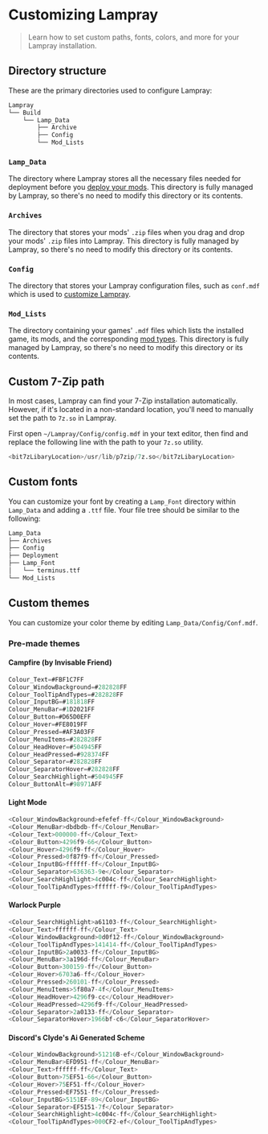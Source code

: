 # Customizing Lampray

> Learn how to set custom paths, fonts, colors, and more for your Lampray installation.

## Directory structure

These are the primary directories used to configure Lampray:

```bash
Lampray
└── Build
    └── Lamp_Data 
        ├── Archive
        ├── Config
        └── Mod_Lists 
```

### `Lamp_Data`

The directory where Lampray stores all the necessary files needed for deployment before you [deploy your mods](modding-games.md#adding-mods). This directory is fully managed by Lampray, so there's no need to modify this directory or its contents.

### `Archives`

The directory that stores your mods' `.zip` files when you drag and drop your mods' `.zip` files into Lampray. This directory is fully managed by Lampray, so there's no need to modify this directory or its contents.

### `Config`

The directory that stores your Lampray configuration files, such as `conf.mdf` which is used to [customize Lampray](customization.md).

### `Mod_Lists`

The directory containing your games' `.mdf` files which lists the installed game, its mods, and the corresponding [mod types](./mod-types/index.md). This directory is fully managed by Lampray, so there's no need to modify this directory or its contents.

## Custom 7-Zip path

In most cases, Lampray can find your 7-Zip installation automatically. However, if it's located in a non-standard location, you'll need to manually set the path to `7z.so` in Lampray.

First open `~/Lampray/Config/config.mdf` in your text editor, then find and replace the following line with the path to your `7z.so` utility.

```sql
<bit7zLibaryLocation>/usr/lib/p7zip/7z.so</bit7zLibaryLocation>
```

## Custom fonts

You can customize your font by creating a `Lamp_Font` directory within `Lamp_Data` and adding a `.ttf` file. Your file tree should be similar to the following:

```bash
Lamp_Data
├── Archives
├── Config
├── Deployment
├── Lamp_Font 
│   └── terminus.ttf
└── Mod_Lists
```

## Custom themes

You can customize your color theme by editing `Lamp_Data/Config/Conf.mdf`.

### Pre-made themes 

#### Campfire (by Invisable Friend)
```sql
Colour_Text=#FBF1C7FF
Colour_WindowBackground=#282828FF
Colour_ToolTipAndTypes=#282828FF
Colour_InputBG=#181818FF
Colour_MenuBar=#1D2021FF
Colour_Button=#D65D0EFF
Colour_Hover=#FE8019FF
Colour_Pressed=#AF3A03FF
Colour_MenuItems=#282828FF
Colour_HeadHover=#504945FF
Colour_HeadPressed=#928374FF
Colour_Separator=#282828FF
Colour_SeparatorHover=#282828FF
Colour_SearchHighlight=#504945FF
Colour_ButtonAlt=#98971AFF
```
#### Light Mode

```sql
<Colour_WindowBackground>efefef-ff</Colour_WindowBackground>
<Colour_MenuBar>dbdbdb-ff</Colour_MenuBar>
<Colour_Text>000000-ff</Colour_Text>
<Colour_Button>4296f9-66</Colour_Button>
<Colour_Hover>4296f9-ff</Colour_Hover>
<Colour_Pressed>0f87f9-ff</Colour_Pressed>
<Colour_InputBG>ffffff-ff</Colour_InputBG>
<Colour_Separator>636363-9e</Colour_Separator>
<Colour_SearchHighlight>4c004c-ff</Colour_SearchHighlight>
<Colour_ToolTipAndTypes>ffffff-f9</Colour_ToolTipAndTypes>
```

#### Warlock Purple

```sql
<Colour_SearchHighlight>a61103-ff</Colour_SearchHighlight>
<Colour_Text>ffffff-ff</Colour_Text>
<Colour_WindowBackground>0d0f12-ff</Colour_WindowBackground>
<Colour_ToolTipAndTypes>141414-ff</Colour_ToolTipAndTypes>
<Colour_InputBG>2a0033-ff</Colour_InputBG>
<Colour_MenuBar>3a196d-ff</Colour_MenuBar>
<Colour_Button>300159-ff</Colour_Button>
<Colour_Hover>6703a6-ff</Colour_Hover>
<Colour_Pressed>260101-ff</Colour_Pressed>
<Colour_MenuItems>5f80a7-4f</Colour_MenuItems>
<Colour_HeadHover>4296f9-cc</Colour_HeadHover>
<Colour_HeadPressed>4296f9-ff</Colour_HeadPressed>
<Colour_Separator>2a0133-ff</Colour_Separator>
<Colour_SeparatorHover>1966bf-c6</Colour_SeparatorHover>
```

#### Discord's Clyde's Ai Generated Scheme

```sql
<Colour_WindowBackground>51216B-ef</Colour_WindowBackground>
<Colour_MenuBar>EFD951-ff</Colour_MenuBar>
<Colour_Text>ffffff-ff</Colour_Text>
<Colour_Button>75EF51-66</Colour_Button>
<Colour_Hover>75EF51-ff</Colour_Hover>
<Colour_Pressed>EF7551-ff</Colour_Pressed>
<Colour_InputBG>5151EF-89</Colour_InputBG>
<Colour_Separator>EF5151-7f</Colour_Separator>
<Colour_SearchHighlight>4c004c-ff</Colour_SearchHighlight>
<Colour_ToolTipAndTypes>000CF2-ef</Colour_ToolTipAndTypes>
```
